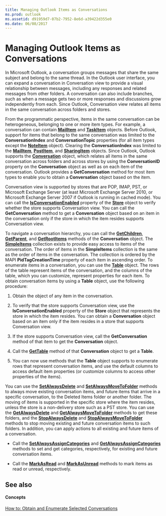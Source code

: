 ```yaml
---
title: Managing Outlook Items as Conversations
ms.prod: outlook
ms.assetid: d91959d7-07b2-7952-8e6d-a39422d355e0
ms.date: 06/08/2017
---
```



# Managing Outlook Items as Conversations

In Microsoft Outlook, a conversation groups messages that share the same subject and belong to the same thread. In the Outlook user interface, you can expand a conversation in Conversation view to provide a visual relationship between messages, including any responses and related messages from other folders. A conversation can also include branches, such as when a message gets two or more responses and discussions grow independently from each. Since Outlook, Conversation view relates all items in the same conversation across folders and stores.

 From the programmatic perspective, items in the same conversation can be heterogeneous, belonging to one or more item types. For example, a conversation can contain **[MailItem](mailitem-object-outlook.md)** and **[TaskItem](taskitem-object-outlook.md)** objects. Before Outlook, support for items that belong to the same conversation was limited to the **ConversationIndex** and **ConversationTopic** properties (for all item types except the **[NoteItem](noteitem-object-outlook.md)** object). Clearing the **ConversationIndex** was limited to the **[MailItem](mailitem-object-outlook.md)**, **[PostItem](postitem-object-outlook.md)**, and **[SharingItem](sharingitem-object-outlook.md)** objects. Since Outlook, Outlook supports the **[Conversation](conversation-object-outlook.md)** object, which relates all items in the same conversation across folders and across stores by using the **ConversationID** property on the **Conversation** object as well as on each item of the conversation. Outlook provides a **GetConversation** method for most item types to enable you to obtain a **Conversation** object based on the item.

Conversation view is supported by stores that are POP, IMAP, PST, or Microsoft Exchange Server (at least Microsoft Exchange Server 2010, or Microsoft Exchange Server 2007 if Outlook is running in cached mode). You can call the **[IsConversationEnabled](store-isconversationenabled-property-outlook.md)** property of the **[Store](store-object-outlook.md)** object to verify whether the store supports Conversation view. You can call the **GetConversation** method to get a **Conversation** object based on an item in the conversation only if the store in which the item resides supports Conversation view.

To navigate a conversation hierarchy, you can call the **[GetChildren](conversation-getchildren-method-outlook.md)**, **[GetParent](conversation-getparent-method-outlook.md)**, and **[GetRootItems](conversation-getrootitems-method-outlook.md)** methods of the **Conversation** object. The **[SimpleItems](simpleitems-object-outlook.md)** collection exists to provide easy access to items of the conversation. The order of items in the **SimpleItems** collection is the same as the order of items in the conversation. The collection is ordered by the MAPI **PidTagCreationTime** property of each item in ascending order.
To enumerate items in a conversation, you can use the **[Table](table-object-outlook.md)** object. The rows of the table represent items of the conversation, and the columns of the table, which you can customize, represent properties for each item. To obtain conversation items by using a **Table** object, use the following procedure:

1. Obtain the object of any item in the conversation.
    
2. To verify that the store supports Conversation view, use the **IsConversationEnabled** property of the **Store** object that represents the store in which the item resides. You can obtain a **Conversation** object based on an item only if the item resides in a store that supports Conversation view.
    
3.  If the store supports Conversation view, call the **GetConversation** method of that item to get the **Conversation** object.
    
4.  Call the **[GetTable](conversation-gettable-method-outlook.md)** method of that **Conversation** object to get a **Table**.
    
5. You can now use methods that the **Table** object supports to enumerate rows that represent conversation items, and use the default columns to access default item properties (or customize columns to access other properties of the items).
    

You can use the **[SetAlwaysDelete](conversation-setalwaysdelete-method-outlook.md)** and **[SetAlwaysMoveToFolder](conversation-setalwaysmovetofolder-method-outlook.md)** methods to always move existing conversation items, and future items that arrive in a specific conversation, to the Deleted Items folder or another folder. The moving of items is supported in the specific store where the item resides, unless the store is a non-delivery store such as a PST store. You can use the **[GetAlwaysDelete](conversation-getalwaysdelete-method-outlook.md)** and **[GetAlwaysMoveToFolder](conversation-getalwaysmovetofolder-method-outlook.md)** methods to get these folders, and the **[StopAlwaysDelete](conversation-stopalwaysdelete-method-outlook.md)** and **[StopAlwaysMoveToFolder](conversation-stopalwaysmovetofolder-method-outlook.md)** methods to stop moving existing and future conversation items to such folders.
In addition, you can apply actions to all existing and future items of a conversation. 

- Call the **[SetAlwaysAssignCategories](conversation-setalwaysassigncategories-method-outlook.md)** and **[GetAlwaysAssignCategories](conversation-getalwaysassigncategories-method-outlook.md)** methods to set and get categories, respectively, for existing and future conversation items.
    
- Call the **[MarkAsRead](conversation-markasread-method-outlook.md)** and **[MarkAsUnread](conversation-markasunread-method-outlook.md)** methods to mark items as read or unread, respectively.
    


## See also


#### Concepts


 [How to: Obtain and Enumerate Selected Conversations](obtain-and-enumerate-selected-conversations.md)

